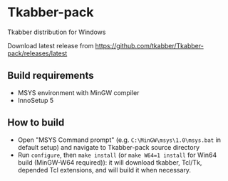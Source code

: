Tkabber-pack
============

Tkabber distribution for Windows 

Download latest release from https://github.com/tkabber/Tkabber-pack/releases/latest

Build requirements
------------------

- MSYS environment with MinGW compiler
- InnoSetup 5

How to build
------------
- Open "MSYS Command prompt" (e.g. `C:\MinGW\msys\1.0\msys.bat` in default setup) and navigate to Tkabber-pack source directory
- Run `configure`, then `make install` (or `make W64=1 install` for Win64 build (MinGW-W64 required)): it will download tkabber, Tcl/Tk, depended Tcl extensions, and will build it when necessary.